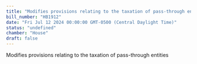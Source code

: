 ```yaml
---
title: "Modifies provisions relating to the taxation of pass-through entities"
bill_number: "HB1912"
date: "Fri Jul 12 2024 00:00:00 GMT-0500 (Central Daylight Time)"
status: "undefined"
chamber: "House"
draft: false
---
```

Modifies provisions relating to the taxation of pass-through entities
